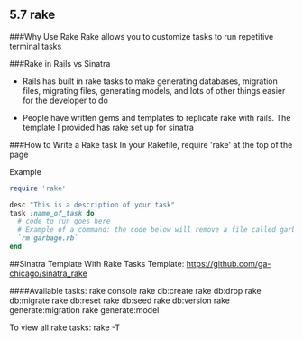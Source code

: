 ## 5.7 rake

###Why Use Rake
Rake allows you to customize tasks to run repetitive terminal tasks

###Rake in Rails vs Sinatra
* Rails has built in rake tasks to make generating databases, migration files, migrating files, generating models, and lots of other things easier for the developer to do

* People have written gems and templates to replicate rake with rails. The template I provided has rake set up for sinatra

###How to Write a Rake task
In your Rakefile, require 'rake' at the top of the page

Example
```ruby
require 'rake'

desc "This is a description of your task"
task :name_of_task do
  # code to run goes here
  # Example of a command: the code below will remove a file called garbage.rb
  `rm garbage.rb`
end
```
##Sinatra Template With Rake Tasks
Template: https://github.com/ga-chicago/sinatra_rake

####Available tasks:
rake console
rake db:create
rake db:drop
rake db:migrate
rake db:reset
rake db:seed
rake db:version
rake generate:migration
rake generate:model

To view all rake tasks: rake -T
